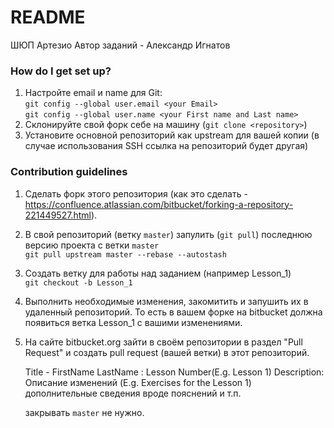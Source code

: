 # README #
  
ШЮП Артезио
Автор заданий - Александр Игнатов
  
### How do I get set up? ###
  
1. Настройте email и name для Git:   
  `git config --global user.email <your Email>`  
  `git config --global user.name <your First name and Last name>`  
2. Склонируйте свой форк себе на машину (`git clone <repository>`)  
3. Установите основной репозиторий как upstream для вашей копии (в случае использования SSH ссылка на репозиторий будет другая)  
  
### Contribution guidelines ###
  
1. Сделать форк этого репозитория (как это сделать - https://confluence.atlassian.com/bitbucket/forking-a-repository-221449527.html).  
2. В свой репозиторий (ветку `master`) запулить (`git pull`) последнюю версию проекта с ветки `master`  
  `git pull upstream master --rebase --autostash`  
3. Создать ветку для работы над заданием (например Lesson_1)  
  `git checkout -b Lesson_1`  
4. Выполнить необходимые изменения, закомитить и запушить их в удаленный репозиторий. То есть в вашем форке на bitbucket должна появиться ветка Lesson_1 с вашими изменениями.  
5. На сайте bitbucket.org зайти в своём репозитории в раздел "Pull Request" и создать pull request (вашей ветки) в этот репозиторий.  
    
    Title - FirstName LastName <Email>: Lesson Number(E.g. Lesson 1)
    Description:  
    Описание изменений (E.g. Exercises for the Lesson 1)  
    дополнительные сведения вроде пояснений и т.п.
  
    закрывать `master` не нужно.  
